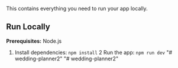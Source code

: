 
This contains everything you need to run your app locally.

## Run Locally

**Prerequisites:**  Node.js


1. Install dependencies:
   `npm install`
2 Run the app:
   `npm run dev`
"# wedding-planner2" 
"# wedding-planner2" 
